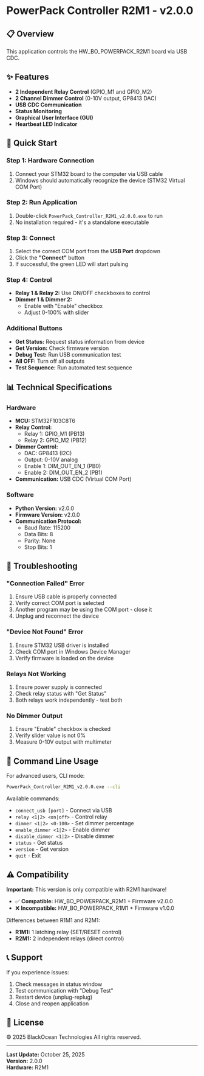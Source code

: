 # PowerPack Controller R2M1 - v2.0.0

## 📋 Overview

This application controls the HW_BO_POWERPACK_R2M1 board via USB CDC.

## ✨ Features

- **2 Independent Relay Control** (GPIO_M1 and GPIO_M2)
- **2 Channel Dimmer Control** (0-10V output, GP8413 DAC)
- **USB CDC Communication**
- **Status Monitoring**
- **Graphical User Interface (GUI)**
- **Heartbeat LED Indicator**

## 🚀 Quick Start

### Step 1: Hardware Connection
1. Connect your STM32 board to the computer via USB cable
2. Windows should automatically recognize the device (STM32 Virtual COM Port)

### Step 2: Run Application
1. Double-click `PowerPack_Controller_R2M1_v2.0.0.exe` to run
2. No installation required - it's a standalone executable

### Step 3: Connect
1. Select the correct COM port from the **USB Port** dropdown
2. Click the **"Connect"** button
3. If successful, the green LED will start pulsing

### Step 4: Control
- **Relay 1 & Relay 2:** Use ON/OFF checkboxes to control
- **Dimmer 1 & Dimmer 2:** 
  - Enable with "Enable" checkbox
  - Adjust 0-100% with slider

### Additional Buttons
- **Get Status:** Request status information from device
- **Get Version:** Check firmware version
- **Debug Test:** Run USB communication test
- **All OFF:** Turn off all outputs
- **Test Sequence:** Run automated test sequence

## 📊 Technical Specifications

### Hardware
- **MCU:** STM32F103C8T6
- **Relay Control:** 
  - Relay 1: GPIO_M1 (PB13)
  - Relay 2: GPIO_M2 (PB12)
- **Dimmer Control:**
  - DAC: GP8413 (I2C)
  - Output: 0-10V analog
  - Enable 1: DIM_OUT_EN_1 (PB0)
  - Enable 2: DIM_OUT_EN_2 (PB1)
- **Communication:** USB CDC (Virtual COM Port)

### Software
- **Python Version:** v2.0.0
- **Firmware Version:** v2.0.0
- **Communication Protocol:**
  - Baud Rate: 115200
  - Data Bits: 8
  - Parity: None
  - Stop Bits: 1

## 🔧 Troubleshooting

### "Connection Failed" Error
1. Ensure USB cable is properly connected
2. Verify correct COM port is selected
3. Another program may be using the COM port - close it
4. Unplug and reconnect the device

### "Device Not Found" Error
1. Ensure STM32 USB driver is installed
2. Check COM port in Windows Device Manager
3. Verify firmware is loaded on the device

### Relays Not Working
1. Ensure power supply is connected
2. Check relay status with "Get Status"
3. Both relays work independently - test both

### No Dimmer Output
1. Ensure "Enable" checkbox is checked
2. Verify slider value is not 0%
3. Measure 0-10V output with multimeter

## 📝 Command Line Usage

For advanced users, CLI mode:

```bash
PowerPack_Controller_R2M1_v2.0.0.exe --cli
```

Available commands:
- `connect_usb [port]` - Connect via USB
- `relay <1|2> <on|off>` - Control relay
- `dimmer <1|2> <0-100>` - Set dimmer percentage
- `enable_dimmer <1|2>` - Enable dimmer
- `disable_dimmer <1|2>` - Disable dimmer
- `status` - Get status
- `version` - Get version
- `quit` - Exit

## ⚠️ Compatibility

**Important:** This version is only compatible with R2M1 hardware!

- ✅ **Compatible:** HW_BO_POWERPACK_R2M1 + Firmware v2.0.0
- ❌ **Incompatible:** HW_BO_POWERPACK_R1M1 + Firmware v1.0.0

Differences between R1M1 and R2M1:
- **R1M1:** 1 latching relay (SET/RESET control)
- **R2M1:** 2 independent relays (direct control)

## 📞 Support

If you experience issues:
1. Check messages in status window
2. Test communication with "Debug Test"
3. Restart device (unplug-replug)
4. Close and reopen application

## 📄 License

© 2025 BlackOcean Technologies
All rights reserved.

---

**Last Update:** October 25, 2025  
**Version:** 2.0.0  
**Hardware:** R2M1


